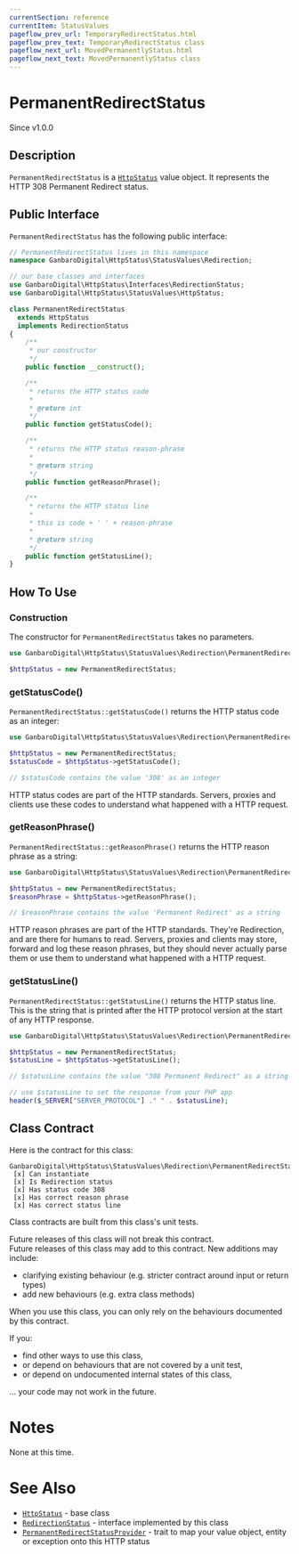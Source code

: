 ```yaml
---
currentSection: reference
currentItem: StatusValues
pageflow_prev_url: TemporaryRedirectStatus.html
pageflow_prev_text: TemporaryRedirectStatus class
pageflow_next_url: MovedPermanentlyStatus.html
pageflow_next_text: MovedPermanentlyStatus class
---
```


# PermanentRedirectStatus

<div class="callout info">
Since v1.0.0
</div>

## Description

`PermanentRedirectStatus` is a [`HttpStatus`](HttpStatus.html) value object. It represents the HTTP 308 Permanent Redirect status.

## Public Interface

`PermanentRedirectStatus` has the following public interface:

```php
// PermanentRedirectStatus lives in this namespace
namespace GanbaroDigital\HttpStatus\StatusValues\Redirection;

// our base classes and interfaces
use GanbaroDigital\HttpStatus\Interfaces\RedirectionStatus;
use GanbaroDigital\HttpStatus\StatusValues\HttpStatus;

class PermanentRedirectStatus
  extends HttpStatus
  implements RedirectionStatus
{
    /**
     * our constructor
     */
    public function __construct();

    /**
     * returns the HTTP status code
     *
     * @return int
     */
    public function getStatusCode();

    /**
     * returns the HTTP status reason-phrase
     *
     * @return string
     */
    public function getReasonPhrase();

    /**
     * returns the HTTP status line
     *
     * this is code + ' ' + reason-phrase
     *
     * @return string
     */
    public function getStatusLine();
}
```

## How To Use

### Construction

The constructor for `PermanentRedirectStatus` takes no parameters.

```php
use GanbaroDigital\HttpStatus\StatusValues\Redirection\PermanentRedirectStatus;

$httpStatus = new PermanentRedirectStatus;
```

### getStatusCode()

`PermanentRedirectStatus::getStatusCode()` returns the HTTP status code as an integer:

```php
use GanbaroDigital\HttpStatus\StatusValues\Redirection\PermanentRedirectStatus;

$httpStatus = new PermanentRedirectStatus;
$statusCode = $httpStatus->getStatusCode();

// $statusCode contains the value '308' as an integer
```

HTTP status codes are part of the HTTP standards. Servers, proxies and clients use these codes to understand what happened with a HTTP request.

### getReasonPhrase()

`PermanentRedirectStatus::getReasonPhrase()` returns the HTTP reason phrase as a string:

```php
use GanbaroDigital\HttpStatus\StatusValues\Redirection\PermanentRedirectStatus;

$httpStatus = new PermanentRedirectStatus;
$reasonPhrase = $httpStatus->getReasonPhrase();

// $reasonPhrase contains the value 'Permanent Redirect' as a string
```

HTTP reason phrases are part of the HTTP standards. They're Redirection, and are there for humans to read. Servers, proxies and clients may store, forward and log these reason phrases, but they should never actually parse them or use them to understand what happened with a HTTP request.

### getStatusLine()

`PermanentRedirectStatus::getStatusLine()` returns the HTTP status line. This is the string that is printed after the HTTP protocol version at the start of any HTTP response.

```php
use GanbaroDigital\HttpStatus\StatusValues\Redirection\PermanentRedirectStatus;

$httpStatus = new PermanentRedirectStatus;
$statusLine = $httpStatus->getStatusLine();

// $statusLine contains the value "308 Permanent Redirect" as a string

// use $statusLine to set the response from your PHP app
header($_SERVER["SERVER_PROTOCOL"] ." " . $statusLine);
```

## Class Contract

Here is the contract for this class:

    GanbaroDigital\HttpStatus\StatusValues\Redirection\PermanentRedirectStatus
     [x] Can instantiate
     [x] Is Redirection status
     [x] Has status code 308
     [x] Has correct reason phrase
     [x] Has correct status line

Class contracts are built from this class's unit tests.

<div class="callout success">
Future releases of this class will not break this contract.
</div>

<div class="callout info" markdown="1">
Future releases of this class may add to this contract. New additions may include:

* clarifying existing behaviour (e.g. stricter contract around input or return types)
* add new behaviours (e.g. extra class methods)
</div>

<div class="callout warning" markdown="1">
When you use this class, you can only rely on the behaviours documented by this contract.

If you:

* find other ways to use this class,
* or depend on behaviours that are not covered by a unit test,
* or depend on undocumented internal states of this class,

... your code may not work in the future.
</div>

# Notes

None at this time.

# See Also

* [`HttpStatus`](HttpStatus.html) - base class
* [`RedirectionStatus`](RedirectionStatus.html) - interface implemented by this class
* [`PermanentRedirectStatusProvider`](../StatusProviders/PermanentRedirectStatusProvider.html) - trait to map your value object, entity or exception onto this HTTP status
